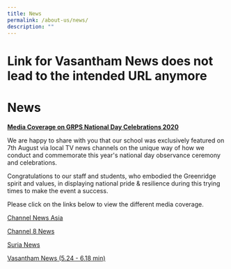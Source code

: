 ```yaml
---
title: News
permalink: /about-us/news/
description: ""
---
```

# Link for Vasantham News does not lead to the intended URL anymore
# News

<b><u>Media Coverage on GRPS National Day Celebrations 2020</u></b>

We are happy to share with you that our school was exclusively featured on 7th August via local TV news channels on the unique way of how we conduct and commemorate this year's national day observance ceremony and celebrations. 

Congratulations to our staff and students, who embodied the Greenridge spirit and values, in displaying national pride & resilience during this trying times to make the event a success. 

Please click on the links below to view the different media coverage.

[Channel News Asia](https://www.youtube.com/watch?v=p9pyj-f1NKI&feature=emb_title)
  
[Channel 8 News](https://www.youtube.com/watch?v=sxfxE42ofw8)  
  
[Suria News](https://berita.mediacorp.sg/mobilem/singapura/para-pelajar-peringati-hari-kebangsaan-dengan-patuhi-protokol/4489560.html)  
  
[Vasantham News (5.24 - 6.18 min)](https://www.mewatch.sg/en/tv-show/news/aug-2020-vasantham-tamil-seithi/fri-7-aug-2020/974770)